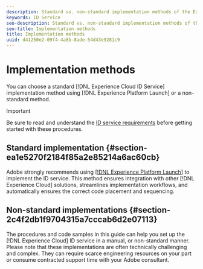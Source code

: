 ```yaml
---
description: Standard vs. non-standard implementation methods of the Experience Cloud Identity Service.
keywords: ID Service
seo-description: Standard vs. non-standard implementation methods of the Experience Cloud Identity Service.
seo-title: Implementation methods
title: Implementation methods
uuid: d41250e2-09f4-4a8b-8ade-54d43e9281c9
---
```


# Implementation methods

You can choose a standard [!DNL Experience Cloud ID Service] implementation method using [!DNL Experience Platform Launch] or a non-standard method.

>[!IMPORTANT]
>
>Be sure to read and understand the [ID service requirements](../reference/requirements.md) before getting started with these procedures.

## Standard implementation {#section-ea1e5270f2184f85a2e85214a6ac60cb}

Adobe strongly recommends using [[!DNL Experience Platform Launch]](https://experienceleague.adobe.com/docs/launch-learn/implementing-in-websites-with-launch/implement-solutions/id-service.html?lang=en#implement-solutions) to implement the ID service. This method ensures integration with other [!DNL Experience Cloud] solutions, streamlines implementation workflows, and automatically ensures the correct code placement and sequencing.

## Non-standard implementations {#section-2c4f2db1f9704315a7cccab6d2e07113}

The procedures and code samples in this guide can help you set up the [!DNL Experience Cloud] ID service in a manual, or non-standard manner. Please note that these implementations are often technically challenging and complex. They can require scarce engineering resources on your part or consume contracted support time with your Adobe consultant.
